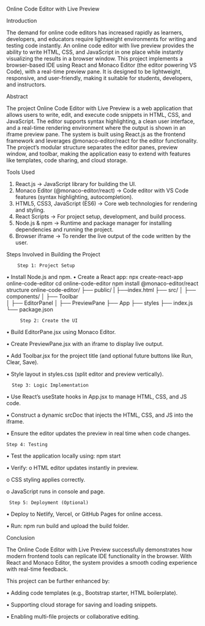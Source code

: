 Online Code Editor with Live Preview

 Introduction
 
The demand for online code editors has increased rapidly as learners, developers, and educators require lightweight environments for writing and testing code instantly. An online code editor with live preview provides the ability to write HTML, CSS, and JavaScript in one place while instantly visualizing the results in a browser window.
This project implements a browser-based IDE using React and Monaco Editor (the editor powering VS Code), with a real-time preview pane. It is designed to be lightweight, responsive, and user-friendly, making it suitable for students, developers, and instructors.

 Abstract
 
The project Online Code Editor with Live Preview is a web application that allows users to write, edit, and execute code snippets in HTML, CSS, and JavaScript. The editor supports syntax highlighting, a clean user interface, and a real-time rendering environment where the output is shown in an iframe preview pane.
The system is built using React.js as the frontend framework and leverages @monaco-editor/react for the editor functionality. The project’s modular structure separates the editor panes, preview window, and toolbar, making the application easy to extend with features like templates, code sharing, and cloud storage.
  
  Tools Used
  
1.	React.js → JavaScript library for building the UI.
2.	Monaco Editor (@monaco-editor/react) → Code editor with VS Code features (syntax highlighting, autocompletion).
3.	HTML5, CSS3, JavaScript (ES6) → Core web technologies for rendering and styling.
4.	React Scripts → For project setup, development, and build process.
5.	Node.js & npm → Runtime and package manager for installing dependencies and running the project.
6.	Browser iframe → To render the live output of the code written by the user.
 
  Steps Involved in Building the Project
  
        Step 1: Project Setup
•	Install Node.js and npm.
•	Create a React app:
       npx create-react-app online-code-editor
       cd online-code-editor
       npm install @monaco-editor/react
  	structure
  	online-code-editor/
├── public/
|   ├──index.html
├── src/
│   ├── components/
│   ├── Toolbar            
│   ├── EditorPanel
│   ├── PreviewPane
├── App
├── styles
├── index.js
└── package.json

         Step 2: Create the UI
         
•	Build EditorPane.jsx using Monaco Editor.

•	Create PreviewPane.jsx with an iframe to display live output.

•	Add Toolbar.jsx for the project title (and optional future buttons like Run, Clear, Save).

•	Style layout in styles.css (split editor and preview vertically).
     
      Step 3: Logic Implementation
      
•	Use React’s useState hooks in App.jsx to manage HTML, CSS, and JS code.

•	Construct a dynamic srcDoc that injects the HTML, CSS, and JS into the iframe.

•	Ensure the editor updates the preview in real time when code changes.
  
    Step 4: Testing
    
•	Test the application locally using:
                npm start
                
•	Verify:
o	HTML editor updates instantly in preview.

o	CSS styling applies correctly.

o	JavaScript runs in console and page.

     Step 5: Deployment (Optional)
     
•	Deploy to Netlify, Vercel, or GitHub Pages for online access.

•	Run:
 npm run build
    and upload the build folder.
 
 Conclusion
 
The Online Code Editor with Live Preview successfully demonstrates how modern frontend tools can replicate IDE functionality in the browser. With React and Monaco Editor, the system provides a smooth coding experience with real-time feedback.

This project can be further enhanced by:

•	Adding code templates (e.g., Bootstrap starter, HTML boilerplate).

•	Supporting cloud storage for saving and loading snippets.

•	Enabling multi-file projects or collaborative editing.
